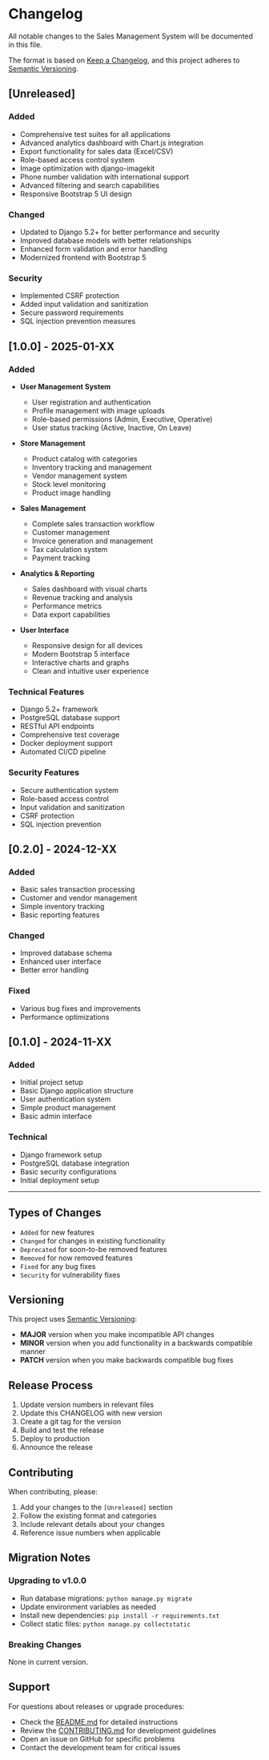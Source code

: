 # Changelog

All notable changes to the Sales Management System will be documented in this file.

The format is based on [Keep a Changelog](https://keepachangelog.com/en/1.0.0/),
and this project adheres to [Semantic Versioning](https://semver.org/spec/v2.0.0.html).

## [Unreleased]

### Added
- Comprehensive test suites for all applications
- Advanced analytics dashboard with Chart.js integration
- Export functionality for sales data (Excel/CSV)
- Role-based access control system
- Image optimization with django-imagekit
- Phone number validation with international support
- Advanced filtering and search capabilities
- Responsive Bootstrap 5 UI design

### Changed
- Updated to Django 5.2+ for better performance and security
- Improved database models with better relationships
- Enhanced form validation and error handling
- Modernized frontend with Bootstrap 5

### Security
- Implemented CSRF protection
- Added input validation and sanitization
- Secure password requirements
- SQL injection prevention measures

## [1.0.0] - 2025-01-XX

### Added
- **User Management System**
  - User registration and authentication
  - Profile management with image uploads
  - Role-based permissions (Admin, Executive, Operative)
  - User status tracking (Active, Inactive, On Leave)

- **Store Management**
  - Product catalog with categories
  - Inventory tracking and management
  - Vendor management system
  - Stock level monitoring
  - Product image handling

- **Sales Management**
  - Complete sales transaction workflow
  - Customer management
  - Invoice generation and management
  - Tax calculation system
  - Payment tracking

- **Analytics & Reporting**
  - Sales dashboard with visual charts
  - Revenue tracking and analysis
  - Performance metrics
  - Data export capabilities

- **User Interface**
  - Responsive design for all devices
  - Modern Bootstrap 5 interface
  - Interactive charts and graphs
  - Clean and intuitive user experience

### Technical Features
- Django 5.2+ framework
- PostgreSQL database support
- RESTful API endpoints
- Comprehensive test coverage
- Docker deployment support
- Automated CI/CD pipeline

### Security Features
- Secure authentication system
- Role-based access control
- Input validation and sanitization
- CSRF protection
- SQL injection prevention

## [0.2.0] - 2024-12-XX

### Added
- Basic sales transaction processing
- Customer and vendor management
- Simple inventory tracking
- Basic reporting features

### Changed
- Improved database schema
- Enhanced user interface
- Better error handling

### Fixed
- Various bug fixes and improvements
- Performance optimizations

## [0.1.0] - 2024-11-XX

### Added
- Initial project setup
- Basic Django application structure
- User authentication system
- Simple product management
- Basic admin interface

### Technical
- Django framework setup
- PostgreSQL database integration
- Basic security configurations
- Initial deployment setup

---

## Types of Changes

- `Added` for new features
- `Changed` for changes in existing functionality
- `Deprecated` for soon-to-be removed features
- `Removed` for now removed features
- `Fixed` for any bug fixes
- `Security` for vulnerability fixes

## Versioning

This project uses [Semantic Versioning](https://semver.org/):

- **MAJOR** version when you make incompatible API changes
- **MINOR** version when you add functionality in a backwards compatible manner
- **PATCH** version when you make backwards compatible bug fixes

## Release Process

1. Update version numbers in relevant files
2. Update this CHANGELOG with new version
3. Create a git tag for the version
4. Build and test the release
5. Deploy to production
6. Announce the release

## Contributing

When contributing, please:

1. Add your changes to the `[Unreleased]` section
2. Follow the existing format and categories
3. Include relevant details about your changes
4. Reference issue numbers when applicable

## Migration Notes

### Upgrading to v1.0.0

- Run database migrations: `python manage.py migrate`
- Update environment variables as needed
- Install new dependencies: `pip install -r requirements.txt`
- Collect static files: `python manage.py collectstatic`

### Breaking Changes

None in current version.

## Support

For questions about releases or upgrade procedures:

- Check the [README.md](README.md) for detailed instructions
- Review the [CONTRIBUTING.md](CONTRIBUTING.md) for development guidelines
- Open an issue on GitHub for specific problems
- Contact the development team for critical issues